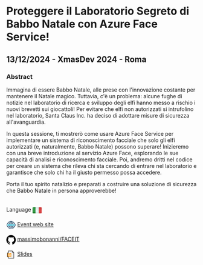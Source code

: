 # Proteggere il Laboratorio Segreto di Babbo Natale con Azure Face Service!
##  13/12/2024 - XmasDev 2024 - Roma
### Abstract 
Immagina di essere Babbo Natale, alle prese con l'innovazione costante per mantenere il Natale magico. Tuttavia, c'è un problema: alcune fughe di notizie nel laboratorio di ricerca e sviluppo degli elfi hanno messo a rischio i nuovi brevetti sui giocattoli! Per evitare che elfi non autorizzati si intrufolino nel laboratorio, Santa Claus Inc. ha deciso di adottare misure di sicurezza all'avanguardia.

In questa sessione, ti mostrerò come usare Azure Face Service per implementare un sistema di riconoscimento facciale che solo gli elfi autorizzati (e, naturalmente, Babbo Natale) possono superare! Inizieremo con una breve introduzione al servizio Azure Face, esplorando le sue capacità di analisi e riconoscimento facciale. Poi, andremo dritti nel codice per creare un sistema che rileva chi sta cercando di entrare nel laboratorio e garantisce che solo chi ha il giusto permesso possa accedere.

Porta il tuo spirito natalizio e preparati a costruire una soluzione di sicurezza che Babbo Natale in persona approverebbe!

<br/>
Language <img width="25" src="https://raw.githubusercontent.com/massimobonanni/massimobonanni/master/images/flagitaly.svg" style="vertical-align:middle">

<br/>
<p>
<img width="25" src="https://raw.githubusercontent.com/massimobonanni/massimobonanni/master/images/eventwebsite.svg" style="vertical-align:middle"> 
<a href="https://xmasdev.net/">Event web site</a>
</p>

<p>
<img width="25" src="https://raw.githubusercontent.com/massimobonanni/massimobonanni/master/images/github.svg" style="vertical-align:middle"> 
<a href="https://github.com/massimobonanni/FACEIT" target="_blank">massimobonanni/FACEIT</a>
</p>

<p>
<img width="25" src="https://raw.githubusercontent.com/massimobonanni/massimobonanni/master/images/slides.svg" style="vertical-align:middle"> 
<a href="https://raw.githubusercontent.com/massimobonanni/massimobonanni/master/slides/xmasdev2024.pdf">Slides</a>
</p>
<br/>


